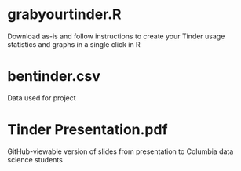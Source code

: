 # grabyourtinder.R
Download as-is and follow instructions to create your Tinder usage statistics and graphs in a single click in R

# bentinder.csv
Data used for project

# Tinder Presentation.pdf
GitHub-viewable version of slides from presentation to Columbia data science students
